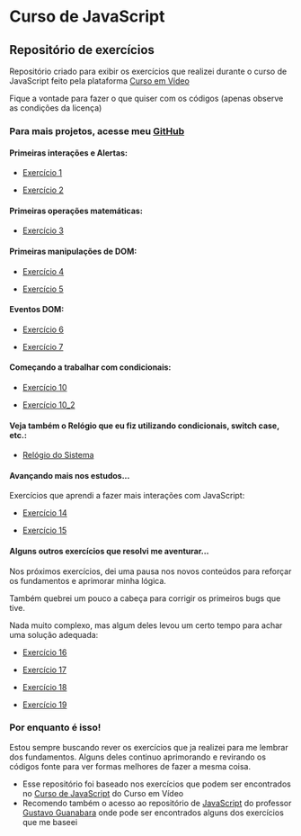 # Curso de JavaScript
## Repositório de exercícios

Repositório criado para exibir os exercícios que realizei durante o curso de JavaScript feito pela plataforma [Curso em Vídeo](https://www.cursoemvideo.com/)

Fique a vontade para fazer o que quiser com os códigos (apenas observe as condições da licença)

### Para mais projetos, acesse meu [GitHub](https://github.com/nicolascoutochaves)


#### Primeiras interações e Alertas:



* [Exercício 1](https://nicolascoutochaves.github.io/Curso-de-JavaScript/ex001/index.html)


* [Exercício 2](https://nicolascoutochaves.github.io/Curso-de-JavaScript/ex002/index.html)

#### Primeiras operações matemáticas:

* [Exercício 3](https://nicolascoutochaves.github.io/Curso-de-JavaScript/ex003/index.html)

#### Primeiras manipulações de DOM:

* [Exercício 4](https://nicolascoutochaves.github.io/Curso-de-JavaScript/ex004/index.html)


* [Exercício 5](https://nicolascoutochaves.github.io/Curso-de-JavaScript/ex005/index.html)

#### Eventos DOM:

* [Exercício 6](https://nicolascoutochaves.github.io/Curso-de-JavaScript/ex006/index.html)


* [Exercício 7](https://nicolascoutochaves.github.io/Curso-de-JavaScript/ex007/index.html)

#### Começando a trabalhar com condicionais:

* [Exercício 10](https://nicolascoutochaves.github.io/Curso-de-JavaScript/ex010/index.html)


* [Exercício 10_2](https://nicolascoutochaves.github.io/Curso-de-JavaScript/ex010_2/index.html)

#### Veja também o Relógio que eu fiz utilizando condicionais, switch case, etc.:

* [Relógio do Sistema](https://nicolascoutochaves.github.io/Curso-de-JavaScript/relogio/index.html)

#### Avançando mais nos estudos...

Exercícios que aprendi a fazer mais interações com JavaScript:

* [Exercício 14](https://nicolascoutochaves.github.io/Curso-de-JavaScript/ex014/index.html)


* [Exercício 15](https://nicolascoutochaves.github.io/Curso-de-JavaScript/ex015/index.html)

#### Alguns outros exercícios que resolvi me aventurar...

Nos próximos exercícios, dei uma pausa nos novos conteúdos para reforçar os fundamentos e aprimorar minha lógica.

Também quebrei um pouco a cabeça para corrigir os primeiros bugs que tive.

Nada muito complexo, mas algum deles levou um certo tempo para achar uma solução adequada:


* [Exercício 16](https://nicolascoutochaves.github.io/Curso-de-JavaScript/ex016/index.html)


* [Exercício 17](https://nicolascoutochaves.github.io/Curso-de-JavaScript/ex017/index.html)


* [Exercício 18](https://nicolascoutochaves.github.io/Curso-de-JavaScript/ex018/index.html)


* [Exercício 19](https://nicolascoutochaves.github.io/Curso-de-JavaScript/ex019/index.html)




### Por enquanto é isso!

Estou sempre buscando rever os exercícios que ja realizei para me lembrar dos fundamentos.
Alguns deles continuo aprimorando e revirando os códigos fonte para ver formas melhores de fazer a mesma coisa.




* Esse repositório foi baseado nos exercícios que podem ser encontrados no [Curso de JavaScript](https://www.cursoemvideo.com/curso/javascript/) do Curso em Vídeo
* Recomendo também o acesso ao repositório de [JavaScript](https://github.com/gustavoguanabara/javascript) do professor [Gustavo Guanabara](https://github.com/gustavoguanabara) onde pode ser encontrados alguns dos exercícios que me baseei
